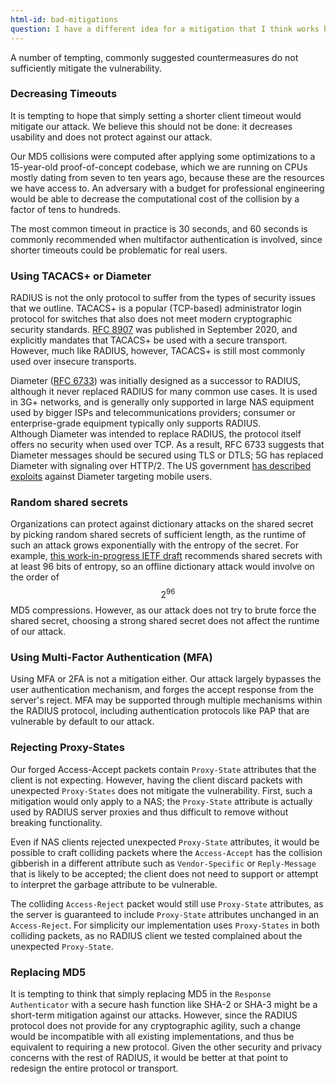 ```yaml
---
html-id: bad-mitigations
question: I have a different idea for a mitigation that I think works better.
---
```


A number of tempting, commonly suggested countermeasures do not sufficiently mitigate the vulnerability.

### Decreasing Timeouts

It is tempting to hope that simply setting a shorter client timeout would mitigate our attack.  We believe this should not be done: it decreases usability and does not protect against our attack.

Our MD5 collisions were computed after applying some optimizations to a 15-year-old proof-of-concept codebase, which we are running on CPUs mostly dating from seven to ten years ago, because these are the resources we have access to.  An adversary with a budget for professional engineering would be able to decrease the computational cost of the collision by a factor of tens to hundreds.

The most common timeout in practice is 30 seconds, and 60 seconds is commonly recommended when multifactor authentication is involved, since shorter timeouts could be problematic for real users.

### Using TACACS+ or Diameter

RADIUS is not the only protocol to suffer from the types of security issues that we outline.  TACACS+ is a popular (TCP-based) administrator login protocol for switches that also does not meet modern cryptographic security standards.  [RFC 8907](https://www.rfc-editor.org/info/rfc8907) was published in September 2020, and explicitly mandates that TACACS+ be used with a secure transport.
However, much like RADIUS, however, TACACS+ is still most commonly used over insecure transports.

Diameter ([RFC 6733](https://www.rfc-editor.org/info/rfc6733)) was initially designed as a successor to RADIUS, although it never replaced RADIUS for many common use cases.  It is used in 3G+ networks, and is generally only supported in large NAS equipment used by bigger ISPs and telecommunications providers; consumer or enterprise-grade equipment typically only supports RADIUS.  
Although Diameter was intended to replace RADIUS, the protocol itself offers no security when used over TCP.  As a result, RFC 6733 suggests that Diameter messages should be secured using TLS or DTLS; 5G has replaced Diameter with signaling over HTTP/2. The US government [has described exploits](https://www.404media.co/cyber-official-speaks-out-reveals-mobile-network-attacks-in-u-s/) against Diameter targeting mobile users.

### Random shared secrets

Organizations can protect against dictionary attacks on the shared secret by picking random shared secrets of sufficient length, as the runtime of such an attack grows exponentially with the entropy of the secret. For example, [this work-in-progress IETF draft](https://datatracker.ietf.org/doc/draft-ietf-radext-deprecating-radius/00/) recommends shared secrets with at least 96 bits of entropy, so an offline dictionary attack would involve on the order of $$2^{96}$$ MD5 compressions. However, as our attack does not try to brute force the shared secret, choosing a strong shared secret does not affect the runtime of our attack.

### Using Multi-Factor Authentication (MFA)

Using MFA or 2FA is not a mitigation either. Our attack largely bypasses the user authentication mechanism, and forges the accept response from the server's reject.  MFA may be supported through multiple mechanisms within the RADIUS protocol, including authentication protocols like PAP that are vulnerable by default to our attack.

### Rejecting Proxy-States

Our forged Access-Accept packets contain `Proxy-State` attributes that the client is not expecting. However, having the client discard packets with unexpected `Proxy-States` does not mitigate the vulnerability.  First, such a mitigation would only apply to a NAS; the `Proxy-State` attribute is actually used by RADIUS server proxies and thus difficult to remove without breaking functionality.

Even if NAS clients rejected unexpected `Proxy-State` attributes, it would be possible to craft colliding packets where the `Access-Accept` has the collision gibberish in a different attribute such as `Vendor-Specific` or `Reply-Message` that is likely to be accepted; the client does not need to support or attempt to interpret the garbage attribute to be vulnerable.

The colliding `Access-Reject` packet would still use `Proxy-State` attributes, as the server is guaranteed to include `Proxy-State` attributes unchanged in an `Access-Reject`.
For simplicity our implementation uses `Proxy-States` in both colliding packets, as no RADIUS client we tested complained about the unexpected `Proxy-State`.

### Replacing MD5

It is tempting to think that simply replacing MD5 in the `Response Authenticator` with a secure hash function like SHA-2 or SHA-3 might be a short-term mitigation against our attacks.  However, since the RADIUS protocol does not provide for any cryptographic agility, such a change would be incompatible with all existing implementations, and thus be equivalent to requiring a new protocol.  Given the other security and privacy concerns with the rest of RADIUS, it would be better at that point to redesign the entire protocol or transport.
